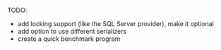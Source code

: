 TODO:
 - add locking support (like the SQL Server provider), make it optional
 - add option to use different serializers
 - create a quick benchmark program